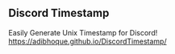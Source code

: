 ## Discord Timestamp
Easily Generate Unix Timestamp for Discord!
https://adibhoque.github.io/DiscordTimestamp/
